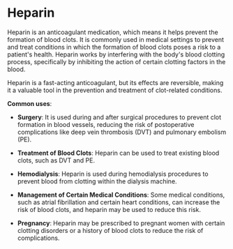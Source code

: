 # Heparin

Heparin is an anticoagulant medication, which means it helps prevent the formation of blood clots. It is commonly used in medical settings to prevent and treat conditions in which the formation of blood clots poses a risk to a patient's health. Heparin works by interfering with the body's blood clotting process, specifically by inhibiting the action of certain clotting factors in the blood.

Heparin is a fast-acting anticoagulant, but its effects are reversible, making it a valuable tool in the prevention and treatment of clot-related conditions.

**Common uses**:

* **Surgery**: It is used during and after surgical procedures to prevent clot formation in blood vessels, reducing the risk of postoperative complications like deep vein thrombosis (DVT) and pulmonary embolism (PE).

* **Treatment of Blood Clots**: Heparin can be used to treat existing blood clots, such as DVT and PE.

* **Hemodialysis**: Heparin is used during hemodialysis procedures to prevent blood from clotting within the dialysis machine.

* **Management of Certain Medical Conditions**: Some medical conditions, such as atrial fibrillation and certain heart conditions, can increase the risk of blood clots, and heparin may be used to reduce this risk.

* **Pregnancy**: Heparin may be prescribed to pregnant women with certain clotting disorders or a history of blood clots to reduce the risk of complications.

